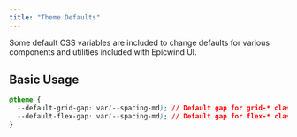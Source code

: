 ```yaml
---
title: "Theme Defaults"
---
```


Some default CSS variables are included to change defaults for various components and utilities included with Epicwind UI.

## Basic Usage

<!-- prettier-ignore -->
```css
@theme {
  --default-grid-gap: var(--spacing-md); // Default gap for grid-* classes
  --default-flex-gap: var(--spacing-md); // Default gap for flex-* classes
}
```
